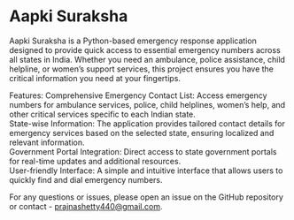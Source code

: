 # Aapki Suraksha #
Aapki Suraksha is a Python-based emergency response application designed to provide quick access to essential emergency numbers across all states in India. Whether you need an ambulance, police assistance, child helpline, or women’s support services, this project ensures you have the critical information you need at your fingertips.  

Features:
Comprehensive Emergency Contact List: Access emergency numbers for ambulance services, police, child helplines, women’s help, and other critical services specific to each Indian state.  
State-wise Information: The application provides tailored contact details for emergency services based on the selected state, ensuring localized and relevant information.  
Government Portal Integration: Direct access to state government portals for real-time updates and additional resources.  
User-friendly Interface: A simple and intuitive interface that allows users to quickly find and dial emergency numbers.  

For any questions or issues, please open an issue on the GitHub repository or contact - prajnashetty440@gmail.com.

